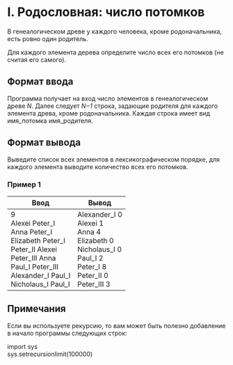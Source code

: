 # I. Родословная: число потомков

В генеалогическом древе у каждого человека, кроме родоначальника, есть ровно один родитель.

Для каждого элемента дерева определите число всех его потомков (не считая его самого).

## Формат ввода
Программа получает на вход число элементов в генеалогическом древе *N*. Далее следует *N−1* строка, задающие родителя для каждого элемента древа, кроме родоначальника. Каждая строка имеет вид имя_потомка имя_родителя.

## Формат вывода
Выведите список всех элементов в лексикографическом порядке, для каждого элемента выводите количество всех его потомков.

### Пример 1
Ввод | Вывод
---| ---
9 <br> Alexei Peter_I <br> Anna Peter_I <br> Elizabeth Peter_I <br> Peter_II Alexei <br> Peter_III Anna <br> Paul_I Peter_III <br> Alexander_I Paul_I <br> Nicholaus_I Paul_I | Alexander_I 0 <br> Alexei 1 <br> Anna 4 <br> Elizabeth 0 <br> Nicholaus_I 0 <br> Paul_I 2 <br> Peter_I 8 <br> Peter_II 0 <br> Peter_III 3



## Примечания
Если вы используете рекурсию, то вам может быть полезно добавление в начало программы следующих строк:

import sys <br>
sys.setrecursionlimit(100000)
